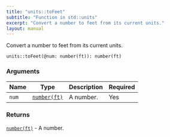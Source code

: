 ```yaml
---
title: "units::toFeet"
subtitle: "Function in std::units"
excerpt: "Convert a number to feet from its current units."
layout: manual
---
```


Convert a number to feet from its current units.

```kcl
units::toFeet(@num: number(ft)): number(ft)
```



### Arguments

| Name | Type | Description | Required |
|----------|------|-------------|----------|
| `num` | [`number(ft)`](/docs/kcl-std/types/std-types-number) | A number. | Yes |

### Returns

[`number(ft)`](/docs/kcl-std/types/std-types-number) - A number.



